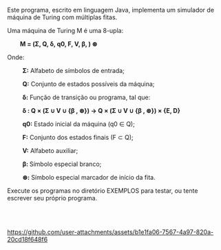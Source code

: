 Este programa, escrito em linguagem Java, implementa um simulador de máquina de Turing com múltiplas fitas.

Uma máquina de Turing M é uma 8-upla:

<b>&nbsp;&nbsp;&nbsp;&nbsp;&nbsp;&nbsp;&nbsp;&nbsp; M = (Σ, Q, δ, q0, F, V, β, ) ⊛</b>

Onde:

&nbsp;&nbsp;&nbsp;&nbsp;&nbsp;&nbsp;&nbsp;&nbsp; <b>Σ:</b> Alfabeto de símbolos de entrada;

&nbsp;&nbsp;&nbsp;&nbsp;&nbsp;&nbsp;&nbsp;&nbsp; <b>Q:</b> Conjunto de estados possíveis da máquina;
  
&nbsp;&nbsp;&nbsp;&nbsp;&nbsp;&nbsp;&nbsp;&nbsp; <b>δ:</b> Função de transição ou programa, tal que:
  
&nbsp;&nbsp;&nbsp;&nbsp;&nbsp;&nbsp;&nbsp;&nbsp; <b>δ : Q × (Σ ∪ V ∪ {β , ⊛}) → Q × (Σ ∪ V ∪ {β , ⊛}) × {E, D}</b>
  
&nbsp;&nbsp;&nbsp;&nbsp;&nbsp;&nbsp;&nbsp;&nbsp; <b>q0:</b> Estado inicial da máquina (q0 ∈ Q);
  
&nbsp;&nbsp;&nbsp;&nbsp;&nbsp;&nbsp;&nbsp;&nbsp; <b>F:</b> Conjunto dos estados finais (F ⊂ Q);
  
&nbsp;&nbsp;&nbsp;&nbsp;&nbsp;&nbsp;&nbsp;&nbsp; <b>V:</b> Alfabeto auxiliar;
  
&nbsp;&nbsp;&nbsp;&nbsp;&nbsp;&nbsp;&nbsp;&nbsp; <b>β: </b> Símbolo especial branco;
  
&nbsp;&nbsp;&nbsp;&nbsp;&nbsp;&nbsp;&nbsp;&nbsp; <b>⊛:</b> Símbolo especial marcador de início da fita.

Execute os programas no diretório EXEMPLOS para testar, ou tente escrever seu próprio programa.

<br><br>

https://github.com/user-attachments/assets/b1e1fa06-7567-4a97-820a-20cd18f648f6
